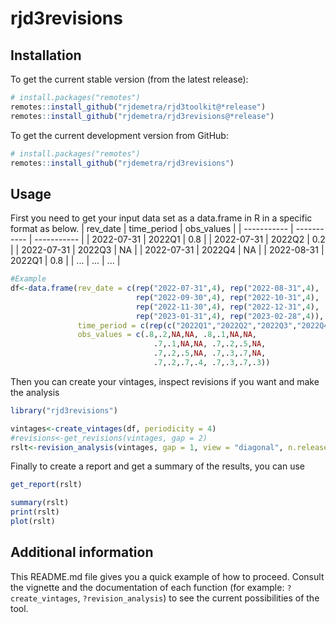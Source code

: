 # rjd3revisions

## Installation

To get the current stable version (from the latest release):

``` r
# install.packages("remotes")
remotes::install_github("rjdemetra/rjd3toolkit@*release")
remotes::install_github("rjdemetra/rjd3revisions@*release")
```

To get the current development version from GitHub:

``` r
# install.packages("remotes")
remotes::install_github("rjdemetra/rjd3revisions")
```

## Usage

First you need to get your input data set as a data.frame in R in a specific format as below.
| rev_date    | time_period | obs_values  |
| ----------- | ----------- | ----------- |
| 2022-07-31  | 2022Q1      | 0.8         |
| 2022-07-31  | 2022Q2      | 0.2         |
| 2022-07-31  | 2022Q3      | NA          |
| 2022-07-31  | 2022Q4      | NA          |
| 2022-08-31  | 2022Q1      | 0.8         |
| ...         | ...         | ...         |

``` r
#Example
df<-data.frame(rev_date = c(rep("2022-07-31",4), rep("2022-08-31",4),
                            rep("2022-09-30",4), rep("2022-10-31",4),
                            rep("2022-11-30",4), rep("2022-12-31",4),
                            rep("2023-01-31",4), rep("2023-02-28",4)),
               time_period = c(rep(c("2022Q1","2022Q2","2022Q3","2022Q4"),8)),
               obs_values = c(.8,.2,NA,NA, .8,.1,NA,NA,
                                .7,.1,NA,NA, .7,.2,.5,NA,
                                .7,.2,.5,NA, .7,.3,.7,NA,
                                .7,.2,.7,.4, .7,.3,.7,.3))
```

Then you can create your vintages, inspect revisions if you want and make the analysis 
``` r
library("rjd3revisions")

vintages<-create_vintages(df, periodicity = 4)
#revisions<-get_revisions(vintages, gap = 2)
rslt<-revision_analysis(vintages, gap = 1, view = "diagonal", n.releases = 3)
```

Finally to create a report and get a summary of the results, you can use
``` r
get_report(rslt)

summary(rslt)
print(rslt)
plot(rslt)
```

## Additional information
This README.md file gives you a quick example of how to proceed. Consult the vignette and the documentation of each function (for example: `?create_vintages`, `?revision_analysis`) to see the current possibilities of the tool.

